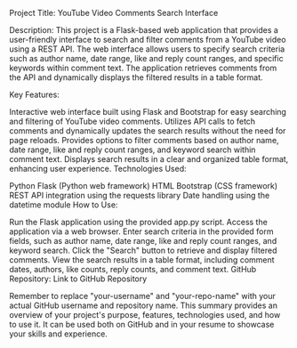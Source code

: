 Project Title: YouTube Video Comments Search Interface

Description:
This project is a Flask-based web application that provides a user-friendly interface to search and filter comments from a YouTube video using a REST API. The web interface allows users to specify search criteria such as author name, date range, like and reply count ranges, and specific keywords within comment text. The application retrieves comments from the API and dynamically displays the filtered results in a table format.

Key Features:

Interactive web interface built using Flask and Bootstrap for easy searching and filtering of YouTube video comments.
Utilizes API calls to fetch comments and dynamically updates the search results without the need for page reloads.
Provides options to filter comments based on author name, date range, like and reply count ranges, and keyword search within comment text.
Displays search results in a clear and organized table format, enhancing user experience.
Technologies Used:

Python
Flask (Python web framework)
HTML
Bootstrap (CSS framework)
REST API integration using the requests library
Date handling using the datetime module
How to Use:

Run the Flask application using the provided app.py script.
Access the application via a web browser.
Enter search criteria in the provided form fields, such as author name, date range, like and reply count ranges, and keyword search.
Click the "Search" button to retrieve and display filtered comments.
View the search results in a table format, including comment dates, authors, like counts, reply counts, and comment text.
GitHub Repository: Link to GitHub Repository

Remember to replace "your-username" and "your-repo-name" with your actual GitHub username and repository name. This summary provides an overview of your project's purpose, features, technologies used, and how to use it. It can be used both on GitHub and in your resume to showcase your skills and experience.
